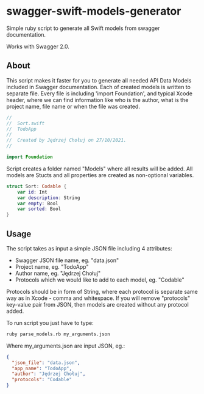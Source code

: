 # swagger-swift-models-generator
Simple ruby script to generate all Swift models from swagger documentation.

Works with Swagger 2.0.

## About
This script makes it faster for you to generate all needed API Data Models included in Swagger documentation. 
Each of created models is written to separate file. Every file is including 'import Foundation', and typical Xcode header, where we can find information like who is the author, what is the project name, file name or when the file was created.
```swift
//
//  Sort.swift
//  TodoApp
//
//  Created by Jędrzej Chołuj on 27/10/2021.
//

import Foundation
```
Script creates a folder named "Models" where all results will be added. 
All models are Stucts and all properties are created as non-optional variables.
```swift
struct Sort: Codable {
    var id: Int
    var description: String
    var empty: Bool
    var sorted: Bool
}

```

## Usage
The script takes as input a simple JSON file including 4 attributes:
- Swagger JSON file name, eg. "data.json"
- Project name, eg. "TodoApp"
- Author name, eg. "Jędrzej Chołuj"
- Protocols which we would like to add to each model, eg. "Codable"

Protocols should be in form of String, where each protocol is separate same way as in Xcode - comma and whitespace.
If you will remove "protocols" key-value pair from JSON, then models are created without any protocol added.

To run script you just have to type:
```sh
ruby parse_models.rb my_arguments.json
```
Where my_arguments.json are input JSON, eg.:
```json
{
  "json_file": "data.json",
  "app_name": "TodoApp",
  "author": "Jędrzej Chołuj",
  "protocols": "Codable"
}
```
